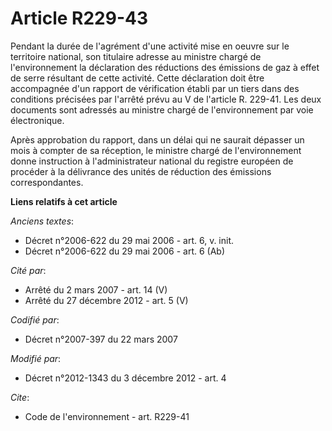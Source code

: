 # Article R229-43

Pendant la durée de l'agrément d'une activité mise en oeuvre sur le territoire national, son titulaire adresse au ministre
chargé de l'environnement la déclaration des réductions des émissions de gaz à effet de serre résultant de cette activité.
Cette déclaration doit être accompagnée d'un rapport de vérification établi par un tiers dans des conditions précisées par
l'arrêté prévu au V de l'article R. 229-41. Les deux documents sont adressés au ministre chargé de l'environnement par voie
électronique. 

Après approbation du rapport, dans un délai qui ne saurait dépasser un mois à compter de sa réception, le ministre chargé de
l'environnement donne instruction à l'administrateur national du registre européen de procéder à la délivrance des unités de
réduction des émissions correspondantes.

**Liens relatifs à cet article**

_Anciens textes_:

  - Décret n°2006-622 du 29 mai 2006 - art. 6, v. init.
  - Décret n°2006-622 du 29 mai 2006 - art. 6 (Ab)

_Cité par_:

  - Arrêté du 2 mars 2007 - art. 14 (V)
  - Arrêté du 27 décembre 2012 - art. 5 (V)

_Codifié par_:

  - Décret n°2007-397 du 22 mars 2007

_Modifié par_:

  - Décret n°2012-1343 du 3 décembre 2012 - art. 4

_Cite_:

  - Code de l'environnement - art. R229-41
